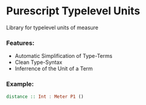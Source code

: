 Purescript Typelevel Units
==========================


Library for typelevel units of measure

### Features:

- Automatic Simplification of Type-Terms
- Clean Type-Syntax
- Inferrence of the Unit of a Term

### Example:

```purescript
distance :: Int : Meter P1 ()